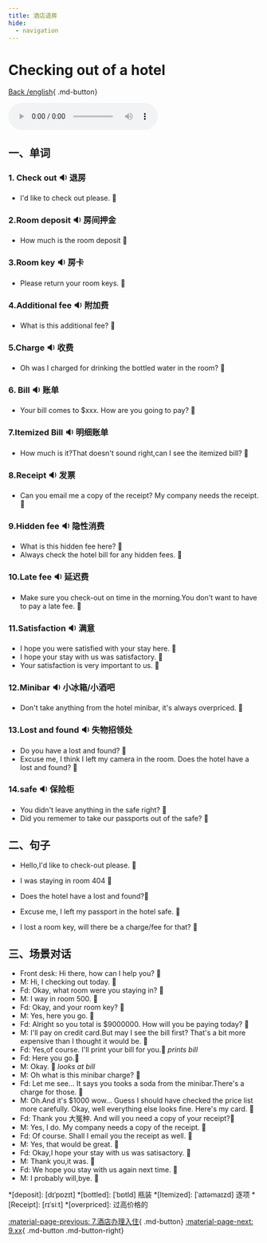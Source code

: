 ```yaml
---
title: 酒店退房
hide:
  - navigation
---
```


# Checking out of a hotel

[Back /english](/english/#二英语课堂){ .md-button}

<audio controls="controls">
  <source src="https://file.cdn.shafish.cn/english/8_Checking_out_of_a_hotel.mp3" type="audio/mpeg">
Your browser does not support the audio element.
</audio>

## 一、单词

### 1. <span id="english">Check out <span class="point">:sound:</span></span> 退房

- <span id="english">I'd like to check out please. <span class="point">:speech_balloon:</span></span>

### 2.<span id="english">Room deposit <span class="point">:sound:</span></span> 房间押金

- <span id="english">How much is the room deposit <span class="point">:speech_balloon:</span></span>

### 3.<span id="english">Room key <span class="point">:sound:</span></span> 房卡

- <span id="english">Please return your room keys. <span class="point">:speech_balloon:</span></span>

### 4.<span id="english">Additional fee <span class="point">:sound:</span></span> 附加费

-  <span id="english">What is this additional fee? <span class="point">:speech_balloon:</span></span>

### 5.<span id="english">Charge <span class="point">:sound:</span></span> 收费

- <span id="english">Oh was I charged for drinking the bottled water in the room? <span class="point">:speech_balloon:</span></span>

### 6. <span id="english">Bill <span class="point">:sound:</span></span> 账单

- <span id="english">Your bill comes to $xxx. How are you going to pay? <span class="point">:speech_balloon:</span></span>

### 7.<span id="english">Itemized Bill <span class="point">:sound:</span></span> 明细账单

- <span id="english">How much is it?That doesn't sound right,can I see the itemized bill? <span class="point">:speech_balloon:</span></span>

### 8.<span id="english">Receipt <span class="point">:sound:</span></span> 发票

- <span id="english">Can you email me a copy of the receipt? My company needs the receipt. <span class="point">:speech_balloon:</span></span>

### 9.<span id="english">Hidden fee  <span class="point">:sound:</span></span> 隐性消费

- <span id="english">What is this hidden fee here? <span class="point">:speech_balloon:</span></span>
- <span id="english">Always check the hotel bill for any hidden fees. <span class="point">:speech_balloon:</span></span>

### 10.<span id="english">Late fee <span class="point">:sound:</span></span> 延迟费

- <span id="english">Make sure you check-out on time in the morning.You don't want to have to pay a late fee. <span class="point">:speech_balloon:</span></span>

### 11.<span id="english">Satisfaction <span class="point">:sound:</span></span> 满意

- <span id="english">I hope you were satisfied with your stay here. <span class="point">:speech_balloon:</span></span>
- <span id="english">I hope your stay with us was satisfactory. <span class="point">:speech_balloon:</span></span>
- <span id="english">Your satisfaction is very important to us. <span class="point">:speech_balloon:</span></span>

### 12.<span id="english">Minibar  <span class="point">:sound:</span></span> 小冰箱/小酒吧

- <span id="english">Don't take anything from the hotel minibar, it's always overpriced. <span class="point">:speech_balloon:</span></span>

### 13.<span id="english">Lost and found  <span class="point">:sound:</span></span> 失物招领处

- <span id="english">Do you have a lost and found? <span class="point">:speech_balloon:</span></span>
- <span id="english">Excuse me, I think I left my camera in the room. Does the hotel have a lost and found? <span class="point">:speech_balloon:</span></span>

### 14.<span id="english">safe  <span class="point">:sound:</span></span> 保险柜

- <span id="english">You didn't leave anything in the safe right? <span class="point">:speech_balloon:</span></span>
- <span id="english">Did you rememer to take our passports out of the safe? <span class="point">:speech_balloon:</span></span>

## 二、句子

- <span id="english">Hello,I'd like to check-out please. <span class="point">:speech_balloon:</span></span> 

- <span id="english">I was staying in room 404 <span class="point">:speech_balloon:</span></span> 

- <span id="english">Does the hotel have a lost and found?<span class="point">:speech_balloon:</span></span> 

- <span id="english">Excuse me, I left my passport in the hotel safe. <span class="point">:speech_balloon:</span></span> 

- <span id="english">I lost a room key, will there be a charge/fee for that? <span class="point">:speech_balloon:</span></span>

## 三、场景对话

- Front desk: <span id="english">Hi there, how can I help you? <span class="point">:speech_balloon:</span></span> 
- M: <span id="english">Hi, I checking out today. <span class="point">:speech_balloon:</span></span> 
- Fd: <span id="english">Okay, what room were you staying in? <span class="point">:speech_balloon:</span></span> 
- M: <span id="english">I way in room 500. <span class="point">:speech_balloon:</span></span> 
- Fd: <span id="english">Okay, and your room key? <span class="point">:speech_balloon:</span></span> 
- M: <span id="english">Yes, here you go. <span class="point">:speech_balloon:</span></span> 
- Fd: <span id="english">Alright so you total is $9000000. How will you be paying today? <span class="point">:speech_balloon:</span></span> 
- M: <span id="english">I'll pay on credit card.But may I see the bill first? That's a bit more expensive than I thought it would be. <span class="point">:speech_balloon:</span></span> 
- Fd: <span id="english">Yes,of course. I'll print your bill for you.<span class="point">:speech_balloon:</span></span>
*prints bill*
- Fd: <span id="english">Here you go.<span class="point">:speech_balloon:</span></span>
- M: <span id="english">Okay. <span class="point">:speech_balloon:</span></span> 
*looks at bill*
- M: <span id="english">Oh what is this minibar charge? <span class="point">:speech_balloon:</span></span> 
- Fd: <span id="english">Let me see... It says you tooks a soda from the minibar.There's a charge for those. <span class="point">:speech_balloon:</span></span> 
- M: <span id="english">Oh.And it's $1000 wow... Guess I should have checked the price list more carefully. Okay, well everything else looks fine. Here's my card. <span class="point">:speech_balloon:</span></span> 
- Fd: <span id="english">Thank you 大冤种. And will you need a copy of your receipt?<span class="point">:speech_balloon:</span></span> 
- M: <span id="english">Yes, I do. My company needs a copy of the receipt. <span class="point">:speech_balloon:</span></span> 
- Fd: <span id="english">Of course. Shall I email you the receipt as well. <span class="point">:speech_balloon:</span></span> 
- M: <span id="english">Yes, that would be great. <span class="point">:speech_balloon:</span></span> 
- Fd: <span id="english">Okay,I hope your stay with us was satisactory. <span class="point">:speech_balloon:</span></span> 
- M: <span id="english">Thank you,it was. <span class="point">:speech_balloon:</span></span> 
- Fd: <span id="english">We hope you stay with us again next time. <span class="point">:speech_balloon:</span></span> 
- M: <span id="english">I probably will,bye. <span class="point">:speech_balloon:</span></span> 

*[deposit]: [dɪˈpɒzɪt]
*[bottled]: [ˈbɒtld] 瓶装
*[Itemized]: [ˈaɪtəmaɪzd] 逐项
*[Receipt]: [rɪˈsiːt]
*[overpriced]: 过高价格的

[:material-page-previous: 7.酒店办理入住](Checking_into_a_hotel.md){ .md-button}  [:material-page-next: 9.xx](Checking_into_a_hotel.md){ .md-button .md-button-right}